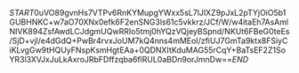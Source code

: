 $START$0uVO89gvnHs7VTPv6RnKYMupgYWxx5sL7lJIXZ9pJxL2pTYjOiO5b1GUBHNKC+w7aO70XNx0efk6F2enSNG3ls61c5vkkrz/JCf/W/w4itaEh7AsAmlNIVK894ZsfAwdLCJdgmUQwRRIo5tmj0hYQzVQjeyBSpnd/NKUt6FBeG0teEs/SjD+vjl/e4dGdQ+PwBr4rvxJoUM7kQ4nns4mMEoI/zfiUJ7GmTa9ktx8FSiyCiKLvgGw9tHQUyFNspKsmHgtEAa+0QDNXItKduMAG55rCqY+BaTsEF2Z1SoYR3l3XVJxJuLkAxroJRbFDffzqba6flRUL0aBDn9orJmnDw==$END$